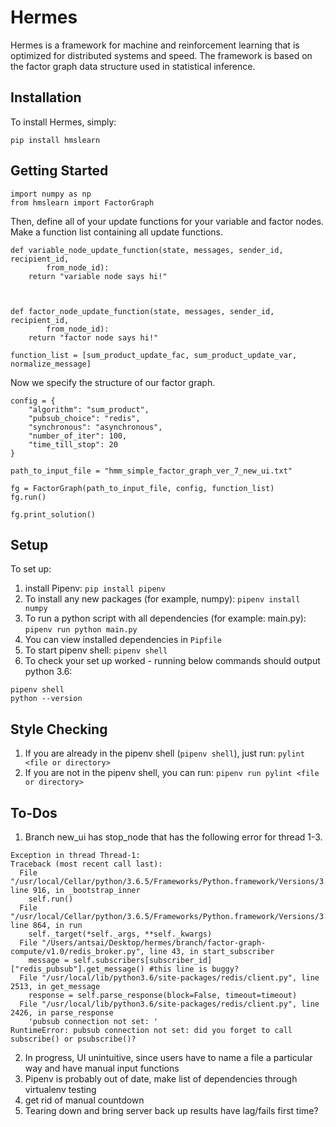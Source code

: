 # Hermes

Hermes is a framework for machine and reinforcement learning that is optimized for distributed systems and speed. The framework is based on the factor graph data structure used in statistical inference.

## Installation

To install Hermes, simply:
```
pip install hmslearn
```

## Getting Started

```
import numpy as np
from hmslearn import FactorGraph
```

Then, define all of your update functions for your variable and factor nodes. Make a function list containing all update functions.

```
def variable_node_update_function(state, messages, sender_id, recipient_id,
        from_node_id):
    return "variable node says hi!"



def factor_node_update_function(state, messages, sender_id, recipient_id,
        from_node_id):
    return "factor node says hi!"

function_list = [sum_product_update_fac, sum_product_update_var, normalize_message]
```

Now we specify the structure of our factor graph. 


```
config = {
    "algorithm": "sum_product",
    "pubsub_choice": "redis",
    "synchronous": "asynchronous",
    "number_of_iter": 100,
    "time_till_stop": 20
}

path_to_input_file = "hmm_simple_factor_graph_ver_7_new_ui.txt"

fg = FactorGraph(path_to_input_file, config, function_list)
fg.run()

fg.print_solution()
```


## Setup
To set up:
1. install Pipenv: `pip install pipenv`
2. To install any new packages (for example, numpy): `pipenv install numpy`
3. To run a python script with all dependencies (for example: main.py): `pipenv run python main.py` 
4. You can view installed dependencies in `Pipfile`
5. To start pipenv shell: `pipenv shell`
6. To check your set up worked - running below commands should output python 3.6:
```  
pipenv shell
python --version
```
## Style Checking
1. If you are already in the pipenv shell (`pipenv shell`), just run: `pylint <file or directory>`
2. If you are not in the pipenv shell, you can run: `pipenv run pylint <file or directory>` 

## To-Dos
1. Branch new_ui has stop_node that has the following error for thread 1-3.

```  
Exception in thread Thread-1:
Traceback (most recent call last):
  File "/usr/local/Cellar/python/3.6.5/Frameworks/Python.framework/Versions/3.6/lib/python3.6/threading.py", line 916, in _bootstrap_inner
    self.run()
  File "/usr/local/Cellar/python/3.6.5/Frameworks/Python.framework/Versions/3.6/lib/python3.6/threading.py", line 864, in run
    self._target(*self._args, **self._kwargs)
  File "/Users/antsai/Desktop/hermes/branch/factor-graph-compute/v1.0/redis_broker.py", line 43, in start_subscriber
    message = self.subscribers[subscriber_id]["redis_pubsub"].get_message() #this line is buggy?
  File "/usr/local/lib/python3.6/site-packages/redis/client.py", line 2513, in get_message
    response = self.parse_response(block=False, timeout=timeout)
  File "/usr/local/lib/python3.6/site-packages/redis/client.py", line 2426, in parse_response
    'pubsub connection not set: '
RuntimeError: pubsub connection not set: did you forget to call subscribe() or psubscribe()?
```
2. In progress, UI unintuitive, since users have to name a file a particular way and have manual input functions
3. Pipenv is probably out of date, make list of dependencies through virtualenv testing
4. get rid of manual countdown
5. Tearing down and bring server back up results have lag/fails first time?
